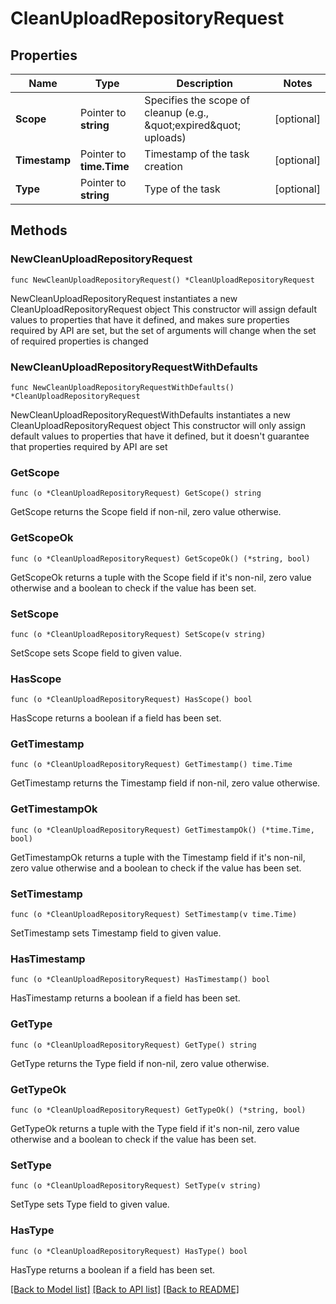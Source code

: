 # CleanUploadRepositoryRequest

## Properties

Name | Type | Description | Notes
------------ | ------------- | ------------- | -------------
**Scope** | Pointer to **string** | Specifies the scope of cleanup (e.g., \&quot;expired\&quot; uploads) | [optional] 
**Timestamp** | Pointer to **time.Time** | Timestamp of the task creation | [optional] 
**Type** | Pointer to **string** | Type of the task | [optional] 

## Methods

### NewCleanUploadRepositoryRequest

`func NewCleanUploadRepositoryRequest() *CleanUploadRepositoryRequest`

NewCleanUploadRepositoryRequest instantiates a new CleanUploadRepositoryRequest object
This constructor will assign default values to properties that have it defined,
and makes sure properties required by API are set, but the set of arguments
will change when the set of required properties is changed

### NewCleanUploadRepositoryRequestWithDefaults

`func NewCleanUploadRepositoryRequestWithDefaults() *CleanUploadRepositoryRequest`

NewCleanUploadRepositoryRequestWithDefaults instantiates a new CleanUploadRepositoryRequest object
This constructor will only assign default values to properties that have it defined,
but it doesn't guarantee that properties required by API are set

### GetScope

`func (o *CleanUploadRepositoryRequest) GetScope() string`

GetScope returns the Scope field if non-nil, zero value otherwise.

### GetScopeOk

`func (o *CleanUploadRepositoryRequest) GetScopeOk() (*string, bool)`

GetScopeOk returns a tuple with the Scope field if it's non-nil, zero value otherwise
and a boolean to check if the value has been set.

### SetScope

`func (o *CleanUploadRepositoryRequest) SetScope(v string)`

SetScope sets Scope field to given value.

### HasScope

`func (o *CleanUploadRepositoryRequest) HasScope() bool`

HasScope returns a boolean if a field has been set.

### GetTimestamp

`func (o *CleanUploadRepositoryRequest) GetTimestamp() time.Time`

GetTimestamp returns the Timestamp field if non-nil, zero value otherwise.

### GetTimestampOk

`func (o *CleanUploadRepositoryRequest) GetTimestampOk() (*time.Time, bool)`

GetTimestampOk returns a tuple with the Timestamp field if it's non-nil, zero value otherwise
and a boolean to check if the value has been set.

### SetTimestamp

`func (o *CleanUploadRepositoryRequest) SetTimestamp(v time.Time)`

SetTimestamp sets Timestamp field to given value.

### HasTimestamp

`func (o *CleanUploadRepositoryRequest) HasTimestamp() bool`

HasTimestamp returns a boolean if a field has been set.

### GetType

`func (o *CleanUploadRepositoryRequest) GetType() string`

GetType returns the Type field if non-nil, zero value otherwise.

### GetTypeOk

`func (o *CleanUploadRepositoryRequest) GetTypeOk() (*string, bool)`

GetTypeOk returns a tuple with the Type field if it's non-nil, zero value otherwise
and a boolean to check if the value has been set.

### SetType

`func (o *CleanUploadRepositoryRequest) SetType(v string)`

SetType sets Type field to given value.

### HasType

`func (o *CleanUploadRepositoryRequest) HasType() bool`

HasType returns a boolean if a field has been set.


[[Back to Model list]](../README.md#documentation-for-models) [[Back to API list]](../README.md#documentation-for-api-endpoints) [[Back to README]](../README.md)


